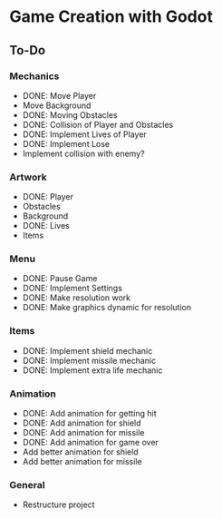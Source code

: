 # Game Creation with Godot
## To-Do
### Mechanics
- DONE: Move Player
- Move Background
- DONE: Moving Obstacles
- DONE: Collision of Player and Obstacles
- DONE: Implement Lives of Player
- DONE: Implement Lose
- Implement collision with enemy?
### Artwork
- DONE: Player
- Obstacles
- Background
- DONE: Lives
- Items
### Menu
- DONE: Pause Game
- DONE: Implement Settings
- DONE: Make resolution work
- DONE: Make graphics dynamic for resolution
### Items
- DONE: Implement shield mechanic
- DONE: Implement missile mechanic
- DONE: Implement extra life mechanic
### Animation
- DONE: Add animation for getting hit
- DONE: Add animation for shield
- DONE: Add animation for missile
- DONE: Add animation for game over
- Add better animation for shield
- Add better animation for missile
### General
- Restructure project
